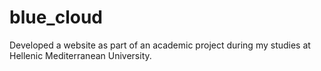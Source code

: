 # blue_cloud
Developed a website as part of an academic project during my studies at Hellenic Mediterranean University. 
